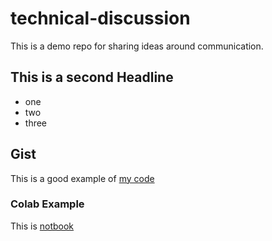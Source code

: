 # technical-discussion
This is a demo repo for sharing ideas around communication.

## This is a second Headline

* one
* two
* three

## Gist

This is a good example of [my code](https://gist.github.com/HarTigran/a6ebc5bd6f7fa4b09f4493a8be5fee80)

### Colab Example

This is [notbook](https://colab.research.google.com/drive/18hqVR8BGmmERp0PqbXRVwAcRiG3Iq6FN?usp=sharing)  
